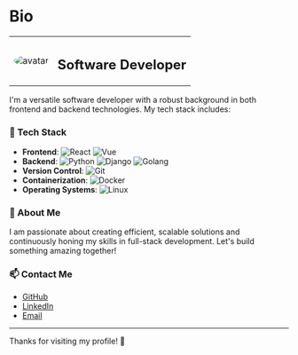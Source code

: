 # Bio

<table>
  <tr>
    <td><img src="https://avatars.githubusercontent.com/u/86396326?s=400&u=2266480f90f16f1a476c2a232d011140dcbe0909&v=4" alt="avatar" style="border-radius: 50%;"></td>
    <td>
      <h2>Software Developer</h2>
    </td>
  </tr>
</table>

I'm a versatile software developer with a robust background in both frontend and backend technologies. My tech stack includes:

### 🚀 Tech Stack

- **Frontend**: ![React](https://img.shields.io/badge/-React-61DAFB?style=flat&logo=react&logoColor=white) ![Vue](https://img.shields.io/badge/-Vue-4FC08D?style=flat&logo=vue.js&logoColor=white)
- **Backend**: ![Python](https://img.shields.io/badge/-Python-3776AB?style=flat&logo=python&logoColor=white) ![Django](https://img.shields.io/badge/-Django-092E20?style=flat&logo=django&logoColor=white) ![Golang](https://img.shields.io/badge/-Golang-00ADD8?style=flat&logo=go&logoColor=white)
- **Version Control**: ![Git](https://img.shields.io/badge/-Git-F05032?style=flat&logo=git&logoColor=white)
- **Containerization**: ![Docker](https://img.shields.io/badge/-Docker-2496ED?style=flat&logo=docker&logoColor=white)
- **Operating Systems**: ![Linux](https://img.shields.io/badge/-Linux-FCC624?style=flat&logo=linux&logoColor=black)

### 🌟 About Me

I am passionate about creating efficient, scalable solutions and continuously honing my skills in full-stack development. Let's build something amazing together!

### 📫 Contact Me

- [GitHub](https://github.com/your-username)
- [LinkedIn](https://www.linkedin.com/in/your-linkedin)
- [Email](mailto:your-email@example.com)

---

Thanks for visiting my profile! 🙌

